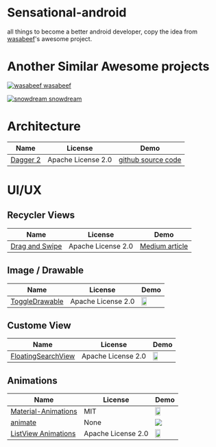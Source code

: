 # Sensational-android

all things to become a better android developer, copy the idea from [wasabeef](https://github.com/wasabeef/awesome-android-ui)'s awesome project.

# Another Similar Awesome projects

[![wasabeef](https://avatars0.githubusercontent.com/u/1833474?v=3&s=32) wasabeef](https://github.com/wasabeef/awesome-android-ui)

[![snowdream](https://avatars3.githubusercontent.com/u/737958?v=3&s=32) snowdream](https://github.com/snowdream/awesome-android)


# Architecture

Name | License | Demo
-----|---------|-----
[Dagger 2](http://google.github.io/dagger/) | Apache License 2.0 | [github source code](https://github.com/google/dagger)

# UI/UX

## Recycler Views

Name | License | Demo
-----|---------|-----
[Drag and Swipe](https://github.com/iPaulPro/Android-ItemTouchHelper-Demo) | Apache License 2.0 | [Medium article](https://medium.com/@ipaulpro/drag-and-swipe-with-recyclerview-b9456d2b1aaf#.upgpb9qys)

## Image / Drawable

Name | License | Demo
-----|---------|-----
[ToggleDrawable](https://github.com/renaudcerrato/ToggleDrawable) | Apache License 2.0 | <img src="https://github.com/renaudcerrato/ToggleDrawable/raw/master/artworks/toggle.gif" width="50%">

## Custome View

Name | License | Demo
-----|---------|-----
[FloatingSearchView](https://github.com/renaudcerrato/FloatingSearchView) | Apache License 2.0 | <img src="https://github.com/renaudcerrato/FloatingSearchView/raw/master/assets/demo.gif" width="50%" >


## Animations

Name | License | Demo
-----|---------|-----
[Material-Animations](https://github.com/lgvalle/Material-Animations) | MIT | <img src="https://raw.githubusercontent.com/lgvalle/Material-Animations/master/screenshots/transition_fade.gif" width="50%" >
[animate](https://github.com/hitherejoe/animate) | None | <img src="https://raw.githubusercontent.com/hitherejoe/animate/master/images/web.png">
[ListView Animations](https://github.com/nhaarman/ListViewAnimations) | Apache License 2.0 | <img src="https://raw.githubusercontent.com/nhaarman/ListViewAnimations/gh-pages/images/dynamiclistview.gif" width="50%">


